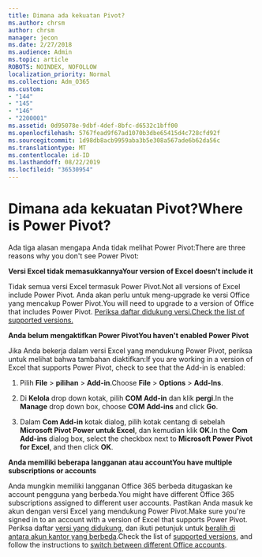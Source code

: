 ```yaml
---
title: Dimana ada kekuatan Pivot?
ms.author: chrsm
author: chrsm
manager: jecon
ms.date: 2/27/2018
ms.audience: Admin
ms.topic: article
ROBOTS: NOINDEX, NOFOLLOW
localization_priority: Normal
ms.collection: Adm_O365
ms.custom:
- "144"
- "145"
- "146"
- "2200001"
ms.assetid: 0d95078e-9dbf-4def-8bfc-d6532c1bff00
ms.openlocfilehash: 5767fead9f67ad1070b3dbe65415d4c728cfd92f
ms.sourcegitcommit: 1d98db8acb9959aba3b5e308a567ade6b62da56c
ms.translationtype: MT
ms.contentlocale: id-ID
ms.lasthandoff: 08/22/2019
ms.locfileid: "36530954"
---
```

# <a name="where-is-power-pivot"></a><span data-ttu-id="9f4b1-102">Dimana ada kekuatan Pivot?</span><span class="sxs-lookup"><span data-stu-id="9f4b1-102">Where is Power Pivot?</span></span>

<span data-ttu-id="9f4b1-103">Ada tiga alasan mengapa Anda tidak melihat Power Pivot:</span><span class="sxs-lookup"><span data-stu-id="9f4b1-103">There are three reasons why you don't see Power Pivot:</span></span>
  
<span data-ttu-id="9f4b1-104">**Versi Excel tidak memasukkannya**</span><span class="sxs-lookup"><span data-stu-id="9f4b1-104">**Your version of Excel doesn't include it**</span></span>
  
<span data-ttu-id="9f4b1-105">Tidak semua versi Excel termasuk Power Pivot.</span><span class="sxs-lookup"><span data-stu-id="9f4b1-105">Not all versions of Excel include Power Pivot.</span></span> <span data-ttu-id="9f4b1-106">Anda akan perlu untuk meng-upgrade ke versi Office yang mencakup Power Pivot.</span><span class="sxs-lookup"><span data-stu-id="9f4b1-106">You will need to upgrade to a version of Office that includes Power Pivot.</span></span> [<span data-ttu-id="9f4b1-107">Periksa daftar didukung versi.</span><span class="sxs-lookup"><span data-stu-id="9f4b1-107">Check the list of supported versions.</span></span>](https://support.office.com/article/aa64e217-4b6e-410b-8337-20b87e1c2a4b.aspx)
  
<span data-ttu-id="9f4b1-108">**Anda belum mengaktifkan Power Pivot**</span><span class="sxs-lookup"><span data-stu-id="9f4b1-108">**You haven't enabled Power Pivot**</span></span>
  
<span data-ttu-id="9f4b1-109">Jika Anda bekerja dalam versi Excel yang mendukung Power Pivot, periksa untuk melihat bahwa tambahan diaktifkan:</span><span class="sxs-lookup"><span data-stu-id="9f4b1-109">If you are working in a version of Excel that supports Power Pivot, check to see that the Add-in is enabled:</span></span>
  
1. <span data-ttu-id="9f4b1-110">Pilih **File** \> **pilihan** \> **Add-in**.</span><span class="sxs-lookup"><span data-stu-id="9f4b1-110">Choose **File** \> **Options** \> **Add-Ins**.</span></span>

2. <span data-ttu-id="9f4b1-111">Di **Kelola** drop down kotak, pilih **COM Add-in** dan klik **pergi**.</span><span class="sxs-lookup"><span data-stu-id="9f4b1-111">In the **Manage** drop down box, choose **COM Add-ins** and click **Go**.</span></span>

3. <span data-ttu-id="9f4b1-112">Dalam **Com Add-in** kotak dialog, pilih kotak centang di sebelah **Microsoft Pivot Power untuk Excel**, dan kemudian klik **OK**.</span><span class="sxs-lookup"><span data-stu-id="9f4b1-112">In the **Com Add-ins** dialog box, select the checkbox next to **Microsoft Power Pivot for Excel**, and then click **OK**.</span></span>

<span data-ttu-id="9f4b1-113">**Anda memiliki beberapa langganan atau account**</span><span class="sxs-lookup"><span data-stu-id="9f4b1-113">**You have multiple subscriptions or accounts**</span></span>
  
<span data-ttu-id="9f4b1-114">Anda mungkin memiliki langganan Office 365 berbeda ditugaskan ke account pengguna yang berbeda.</span><span class="sxs-lookup"><span data-stu-id="9f4b1-114">You might have different Office 365 subscriptions assigned to different user accounts.</span></span> <span data-ttu-id="9f4b1-115">Pastikan Anda masuk ke akun dengan versi Excel yang mendukung Power Pivot.</span><span class="sxs-lookup"><span data-stu-id="9f4b1-115">Make sure you're signed in to an account with a version of Excel that supports Power Pivot.</span></span> <span data-ttu-id="9f4b1-116">Periksa daftar [versi yang didukung](https://support.office.com/article/aa64e217-4b6e-410b-8337-20b87e1c2a4b.aspx), dan ikuti petunjuk untuk [beralih di antara akun kantor yang berbeda](https://support.office.com/article/b9582171-fd1f-4284-9846-bdd72bb28426.aspx#BKMK_WebSwitchAccounts).</span><span class="sxs-lookup"><span data-stu-id="9f4b1-116">Check the list of [supported versions](https://support.office.com/article/aa64e217-4b6e-410b-8337-20b87e1c2a4b.aspx), and follow the instructions to [switch between different Office accounts](https://support.office.com/article/b9582171-fd1f-4284-9846-bdd72bb28426.aspx#BKMK_WebSwitchAccounts).</span></span>
